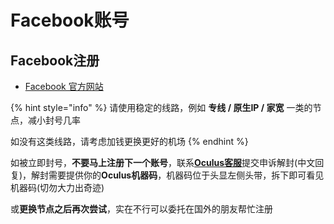# Facebook账号

## Facebook注册

* [Facebook 官方网站](https://www.facebook.com/)

{% hint style="info" %}
请使用稳定的线路，例如 **专线 / 原生IP / 家宽** 一类的节点，减小封号几率

如没有这类线路，请考虑加钱更换更好的机场
{% endhint %}

如被立即封号，**不要马上注册下一个账号**，联系[**Oculus客服**](https://tickets.oculusvr.com/hc/zh-cn/requests/new)提交申诉解封\(中文回复\)，解封需要提供你的**Oculus机器码**，机器码位于头显左侧头带，拆下即可看见机器码\(切勿大力出奇迹\)

或**更换节点之后再次尝试**，实在不行可以委托在国外的朋友帮忙注册


